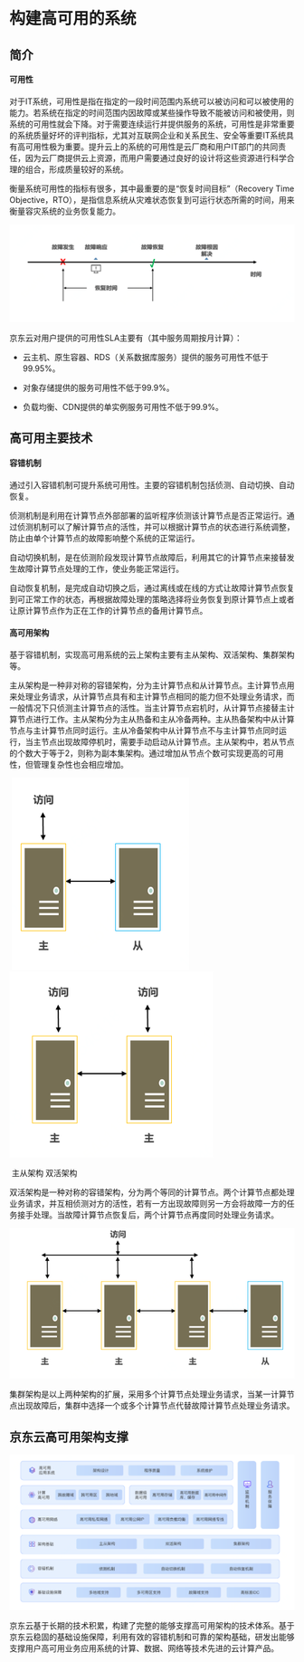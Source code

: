 # 构建高可用的系统

## 简介

#### 可用性

对于IT系统，可用性是指在指定的一段时间范围内系统可以被访问和可以被使用的能力。若系统在指定的时间范围内因故障或某些操作导致不能被访问和被使用，则系统的可用性就会下降。对于需要连续运行并提供服务的系统，可用性是非常重要的系统质量好坏的评判指标，尤其对互联网企业和关系民生、安全等重要IT系统具有高可用性极为重要。提升云上的系统的可用性是云厂商和用户IT部门的共同责任，因为云厂商提供云上资源，而用户需要通过良好的设计将这些资源进行科学合理的组合，形成质量较好的系统。

衡量系统可用性的指标有很多，其中最重要的是“恢复时间目标”（Recovery Time Objective，RTO），是指信息系统从灾难状态恢复到可运行状态所需的时间，用来衡量容灾系统的业务恢复能力。

![可用-1.png](../../../../image/whitepaper/可用-1.png)                                 

京东云对用户提供的可用性SLA主要有（其中服务周期按月计算）：

- 云主机、原生容器、RDS（关系数据库服务）提供的服务可用性不低于99.95%。

- 对象存储提供的服务可用性不低于99.9%。

- 负载均衡、CDN提供的单实例服务可用性不低于99.9%。



## 高可用主要技术

#### 容错机制

通过引入容错机制可提升系统可用性。主要的容错机制包括侦测、自动切换、自动恢复。

侦测机制是利用在计算节点外部部署的监听程序侦测该计算节点是否正常运行。通过侦测机制可以了解计算节点的活性，并可以根据计算节点的状态进行系统调整，防止由单个计算节点的故障影响整个系统的正常运行。

自动切换机制，是在侦测阶段发现计算节点故障后，利用其它的计算节点来接替发生故障计算节点处理的工作，使业务能正常运行。

自动恢复机制，是完成自动切换之后，通过离线或在线的方式让故障计算节点恢复到可正常工作的状态，再根据故障处理的策略选择将业务恢复到原计算节点上或者让原计算节点作为正在工作的计算节点的备用计算节点。

#### 高可用架构

基于容错机制，实现高可用系统的云上架构主要有主从架构、双活架构、集群架构等。

主从架构是一种非对称的容错架构，分为主计算节点和从计算节点。主计算节点用来处理业务请求，从计算节点具有和主计算节点相同的能力但不处理业务请求，而一般情况下只侦测主计算节点的活性。当主计算节点宕机时，从计算节点接替主计算节点进行工作。主从架构分为主从热备和主从冷备两种。主从热备架构中从计算节点与主计算节点同时运行。主从冷备架构中从计算节点不与主计算节点同时运行，当主节点出现故障停机时，需要手动启动从计算节点。主从架构中，若从节点的个数大于等于2，则称为副本集架构。通过增加从节点个数可实现更高的可用性，但管理复杂性也会相应增加。

​        ![可用-2-主从架构](../../../../image/whitepaper/可用-2-主从架构.png)       ![可用-3-双活](../../../../image/whitepaper/可用-3-双活.png)

​                                  主从架构                                                                              双活架构

双活架构是一种对称的容错架构，分为两个等同的计算节点。两个计算节点都处理业务请求，并互相侦测对方的活性，若有一方出现故障则另一方会将故障一方的任务接手处理。当故障计算节点恢复后，两个计算节点再度同时处理业务请求。

   ![可用-4-集群](../../../../image/whitepaper/可用-4-集群.png)

集群架构是以上两种架构的扩展，采用多个计算节点处理业务请求，当某一计算节点出现故障后，集群中选择一个或多个计算节点代替故障计算节点处理业务请求。

## 京东云高可用架构支撑

   ![可用-5-架构](../../../../image/whitepaper/可用-5-架构.png)

京东云基于长期的技术积累，构建了完整的能够支撑高可用架构的技术体系。基于京东云稳固的基础设施保障，利用有效的容错机制和可靠的架构基础，研发出能够支撑用户高可用业务应用系统的计算、数据、网络等技术先进的云计算产品。
